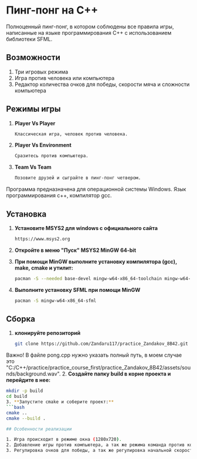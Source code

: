 # Пинг-понг на C++

Полноценный пинг-понг, в котором соблюдены все правила игры, написанные на языке программирования C++ с использованием библиотеки SFML.

## Возможности
1. Три игровых режима
2. Игра против человека или компьютера
3. Редактор количества очков для победы, скорости мяча и сложности компьютера

## Режимы игры
1. **Player Vs Player**
   ```bash
   Классическая игра, человек против человека.
2. **Player Vs Environment**
   ```bash
   Сразитесь против компьютера.
3. **Team Vs Team**
   ```bash
   Позовите друзей и сыграйте в пинг-понг четвером.


Программа предназначена для операционной системы Windows.
Язык программирования c++, компилятор gcc.

## Установка

1. **Установите MSYS2 для windows с официального сайта**
   ```bash
   https://www.msys2.org
2. **Откройте в меню "Пуск" MSYS2 MinGW 64-bit**

3. **При помощи MinGW выполните установку компилятора (gcc), make, cmake и утилит:**
   ```bash
   pacman -S --needed base-devel mingw-w64-x86_64-toolchain mingw-w64-x86_64-cmake
4. **Выполните установку SFML при помощи MinGW**
   ```bash
   pacman -S mingw-w64-x86_64-sfml

## Сборка

1. **клонируйте репозиторий**
   ```bash
   git clone https://github.com/Zandaru117/practice_Zandakov_8B42.git
   
Важно! В файле pong.cpp нужно указать полный путь, в моем случае это "C:/C++/practice/practice_course_first/practice_Zandakov_8B42/assets/sounds/background.wav".
2. **Создайте папку build в корне проекта и перейдите в нее:**
   ```bash
   mkdir -p build
   cd build
3. **Запустите cmake и соберите проект:**
   ```bash
   cmake ..
   cmake --build .

## Особенности реализации

1. Игра происходит в режиме окна (1280x720).
2. Добавление игры против компьютера, а так же режима команда против команды.
3. Регулировка очков для победы, а так же регулировка начальной скорости мяча.